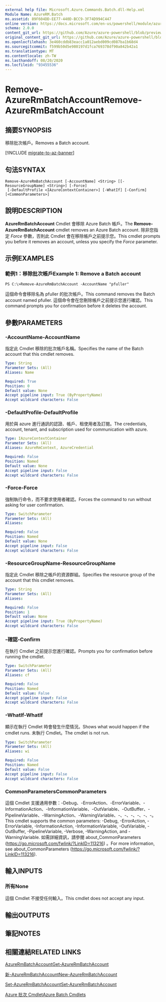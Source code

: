 ```yaml
---
external help file: Microsoft.Azure.Commands.Batch.dll-Help.xml
Module Name: AzureRM.Batch
ms.assetid: 89F604DD-EE77-440D-BCC9-3F74D994C447
online version: https://docs.microsoft.com/en-us/powershell/module/azurerm.batch/remove-azurermbatchaccount
schema: 2.0.0
content_git_url: https://github.com/Azure/azure-powershell/blob/preview/src/ResourceManager/AzureBatch/Commands.Batch/help/Remove-AzureRmBatchAccount.md
original_content_git_url: https://github.com/Azure/azure-powershell/blob/preview/src/ResourceManager/AzureBatch/Commands.Batch/help/Remove-AzureRmBatchAccount.md
ms.openlocfilehash: 3e460cddb83eacc1a012aebd009cd087ba1b68d4
ms.sourcegitcommit: f599b50d5e980197d1fca769378df90a842b42a1
ms.translationtype: MT
ms.contentlocale: zh-TW
ms.lasthandoff: 08/20/2020
ms.locfileid: "93455536"
---
```

# <span data-ttu-id="fcc11-101">Remove-AzureRmBatchAccount</span><span class="sxs-lookup"><span data-stu-id="fcc11-101">Remove-AzureRmBatchAccount</span></span>

## <span data-ttu-id="fcc11-102">摘要</span><span class="sxs-lookup"><span data-stu-id="fcc11-102">SYNOPSIS</span></span>
<span data-ttu-id="fcc11-103">移除批次帳戶。</span><span class="sxs-lookup"><span data-stu-id="fcc11-103">Removes a Batch account.</span></span>

[!INCLUDE [migrate-to-az-banner](../../includes/migrate-to-az-banner.md)]

## <span data-ttu-id="fcc11-104">句法</span><span class="sxs-lookup"><span data-stu-id="fcc11-104">SYNTAX</span></span>

```
Remove-AzureRmBatchAccount [-AccountName] <String> [[-ResourceGroupName] <String>] [-Force]
 [-DefaultProfile <IAzureContextContainer>] [-WhatIf] [-Confirm] [<CommonParameters>]
```

## <span data-ttu-id="fcc11-105">說明</span><span class="sxs-lookup"><span data-stu-id="fcc11-105">DESCRIPTION</span></span>
<span data-ttu-id="fcc11-106">**AzureRmBatchAccount** Cmdlet 會移除 Azure Batch 帳戶。</span><span class="sxs-lookup"><span data-stu-id="fcc11-106">The **Remove-AzureRmBatchAccount** cmdlet removes an Azure Batch account.</span></span>
<span data-ttu-id="fcc11-107">除非您指定 *Force* 參數，否則此 Cmdlet 會在移除帳戶之前提示您。</span><span class="sxs-lookup"><span data-stu-id="fcc11-107">This cmdlet prompts you before it removes an account, unless you specify the *Force* parameter.</span></span>

## <span data-ttu-id="fcc11-108">示例</span><span class="sxs-lookup"><span data-stu-id="fcc11-108">EXAMPLES</span></span>

### <span data-ttu-id="fcc11-109">範例1：移除批次帳戶</span><span class="sxs-lookup"><span data-stu-id="fcc11-109">Example 1: Remove a Batch account</span></span>
```
PS C:\>Remove-AzureRmBatchAccount -AccountName "pfuller"
```

<span data-ttu-id="fcc11-110">這個命令會移除名為 pfuller 的批次帳戶。</span><span class="sxs-lookup"><span data-stu-id="fcc11-110">This command removes the Batch account named pfuller.</span></span>
<span data-ttu-id="fcc11-111">這個命令會在您刪除帳戶之前提示您進行確認。</span><span class="sxs-lookup"><span data-stu-id="fcc11-111">This command prompts you for confirmation before it deletes the account.</span></span>

## <span data-ttu-id="fcc11-112">參數</span><span class="sxs-lookup"><span data-stu-id="fcc11-112">PARAMETERS</span></span>

### <span data-ttu-id="fcc11-113">-AccountName</span><span class="sxs-lookup"><span data-stu-id="fcc11-113">-AccountName</span></span>
<span data-ttu-id="fcc11-114">指定此 Cmdlet 移除的批次帳戶名稱。</span><span class="sxs-lookup"><span data-stu-id="fcc11-114">Specifies the name of the Batch account that this cmdlet removes.</span></span>

```yaml
Type: String
Parameter Sets: (All)
Aliases: Name

Required: True
Position: 0
Default value: None
Accept pipeline input: True (ByPropertyName)
Accept wildcard characters: False
```

### <span data-ttu-id="fcc11-115">-DefaultProfile</span><span class="sxs-lookup"><span data-stu-id="fcc11-115">-DefaultProfile</span></span>
<span data-ttu-id="fcc11-116">用於與 azure 進行通訊的認證、帳戶、租使用者及訂閱。</span><span class="sxs-lookup"><span data-stu-id="fcc11-116">The credentials, account, tenant, and subscription used for communication with azure.</span></span>

```yaml
Type: IAzureContextContainer
Parameter Sets: (All)
Aliases: AzureRmContext, AzureCredential

Required: False
Position: Named
Default value: None
Accept pipeline input: False
Accept wildcard characters: False
```

### <span data-ttu-id="fcc11-117">-Force</span><span class="sxs-lookup"><span data-stu-id="fcc11-117">-Force</span></span>
<span data-ttu-id="fcc11-118">強制執行命令，而不要求使用者確認。</span><span class="sxs-lookup"><span data-stu-id="fcc11-118">Forces the command to run without asking for user confirmation.</span></span>

```yaml
Type: SwitchParameter
Parameter Sets: (All)
Aliases: 

Required: False
Position: Named
Default value: None
Accept pipeline input: False
Accept wildcard characters: False
```

### <span data-ttu-id="fcc11-119">-ResourceGroupName</span><span class="sxs-lookup"><span data-stu-id="fcc11-119">-ResourceGroupName</span></span>
<span data-ttu-id="fcc11-120">指定此 Cmdlet 移除之帳戶的資源群組。</span><span class="sxs-lookup"><span data-stu-id="fcc11-120">Specifies the resource group of the account that this cmdlet removes.</span></span>

```yaml
Type: String
Parameter Sets: (All)
Aliases: 

Required: False
Position: 1
Default value: None
Accept pipeline input: True (ByPropertyName)
Accept wildcard characters: False
```

### <span data-ttu-id="fcc11-121">-確認</span><span class="sxs-lookup"><span data-stu-id="fcc11-121">-Confirm</span></span>
<span data-ttu-id="fcc11-122">在執行 Cmdlet 之前提示您進行確認。</span><span class="sxs-lookup"><span data-stu-id="fcc11-122">Prompts you for confirmation before running the cmdlet.</span></span>

```yaml
Type: SwitchParameter
Parameter Sets: (All)
Aliases: cf

Required: False
Position: Named
Default value: False
Accept pipeline input: False
Accept wildcard characters: False
```

### <span data-ttu-id="fcc11-123">-WhatIf</span><span class="sxs-lookup"><span data-stu-id="fcc11-123">-WhatIf</span></span>
<span data-ttu-id="fcc11-124">顯示在執行 Cmdlet 時會發生什麼情況。</span><span class="sxs-lookup"><span data-stu-id="fcc11-124">Shows what would happen if the cmdlet runs.</span></span>
<span data-ttu-id="fcc11-125">未執行 Cmdlet。</span><span class="sxs-lookup"><span data-stu-id="fcc11-125">The cmdlet is not run.</span></span>

```yaml
Type: SwitchParameter
Parameter Sets: (All)
Aliases: wi

Required: False
Position: Named
Default value: False
Accept pipeline input: False
Accept wildcard characters: False
```

### <span data-ttu-id="fcc11-126">CommonParameters</span><span class="sxs-lookup"><span data-stu-id="fcc11-126">CommonParameters</span></span>
<span data-ttu-id="fcc11-127">這個 Cmdlet 支援通用參數：-Debug、-ErrorAction、-ErrorVariable、-InformationAction、-InformationVariable、-OutVariable、-OutBuffer、-PipelineVariable、-WarningAction、-WarningVariable、-、-、-、-、-、-。</span><span class="sxs-lookup"><span data-stu-id="fcc11-127">This cmdlet supports the common parameters: -Debug, -ErrorAction, -ErrorVariable, -InformationAction, -InformationVariable, -OutVariable, -OutBuffer, -PipelineVariable, -Verbose, -WarningAction, and -WarningVariable.</span></span> <span data-ttu-id="fcc11-128">如需詳細資訊，請參閱 about_CommonParameters (https://go.microsoft.com/fwlink/?LinkID=113216) 。</span><span class="sxs-lookup"><span data-stu-id="fcc11-128">For more information, see about_CommonParameters (https://go.microsoft.com/fwlink/?LinkID=113216).</span></span>

## <span data-ttu-id="fcc11-129">輸入</span><span class="sxs-lookup"><span data-stu-id="fcc11-129">INPUTS</span></span>

### <span data-ttu-id="fcc11-130">所有</span><span class="sxs-lookup"><span data-stu-id="fcc11-130">None</span></span>
<span data-ttu-id="fcc11-131">這個 Cmdlet 不接受任何輸入。</span><span class="sxs-lookup"><span data-stu-id="fcc11-131">This cmdlet does not accept any input.</span></span>

## <span data-ttu-id="fcc11-132">輸出</span><span class="sxs-lookup"><span data-stu-id="fcc11-132">OUTPUTS</span></span>

## <span data-ttu-id="fcc11-133">筆記</span><span class="sxs-lookup"><span data-stu-id="fcc11-133">NOTES</span></span>

## <span data-ttu-id="fcc11-134">相關連結</span><span class="sxs-lookup"><span data-stu-id="fcc11-134">RELATED LINKS</span></span>

[<span data-ttu-id="fcc11-135">AzureRmBatchAccount</span><span class="sxs-lookup"><span data-stu-id="fcc11-135">Get-AzureRmBatchAccount</span></span>](./Get-AzureRmBatchAccount.md)

[<span data-ttu-id="fcc11-136">新-AzureRmBatchAccount</span><span class="sxs-lookup"><span data-stu-id="fcc11-136">New-AzureRmBatchAccount</span></span>](./New-AzureRmBatchAccount.md)

[<span data-ttu-id="fcc11-137">Set-AzureRmBatchAccount</span><span class="sxs-lookup"><span data-stu-id="fcc11-137">Set-AzureRmBatchAccount</span></span>](./Set-AzureRmBatchAccount.md)

[<span data-ttu-id="fcc11-138">Azure 批次 Cmdlet</span><span class="sxs-lookup"><span data-stu-id="fcc11-138">Azure Batch Cmdlets</span></span>](./AzureRM.Batch.md)


